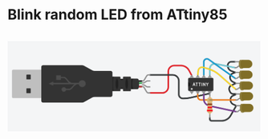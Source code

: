 # Blink random LED from ATtiny85<br>
<br>
<img src="https://github.com/larsgimse/ATtiny/blob/master/randomLED/attiny85_5radnomLED.png">
